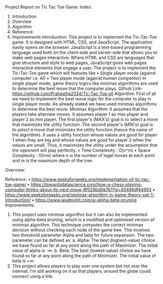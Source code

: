Project Report on Tic Tac Toe Game:
Index:
1.	Introduction
2.	Overview
3.	Algorithm 
4.	Reference
5.	Improvements
Introduction:
This project is to implement the Tic-Tac-Toe game. It is designed with HTML, CSS, and JavaScript. The application easily opens on the browser. JavaScript is a text-based programming language used both on the client-side and server-side that allows you to make web pages interactive. Where HTML and CSS are languages that give structure and style to web pages, JavaScript gives web pages interactive elements that engage a user.
The project is to implement the Tic-Tac-Toe game which will features like
•	Single player mode (against computer i.e. AI)
•	Two player mode (against human competitor)
In single player mode, game theory logics like minimax algorithms are used to determine the best move that the computer plays.
Github Link- https://github.com/Prahastha2324/Tic-Tac-Toe.git
Algorithm:
First of all we need to implement the best move logic for the computer to play in single player mode. As already stated we have used minimax algorithms to determine the best move. 
Minimax Algorithm: 
It assumes that the players take alternate moves. It assumes player 1 as max player and player 2 as min player. The first player's (MAX's) goal is to select a move that maximizes the utility function. The second player's (MIN's) goal is to select a move that minimizes the utility function (hence the name of the algorithm).  It uses a utility function whose values are good for player 1 when they are big and whose values are good for player 2 when the values are small. Thus, it maximizes the utility under the assumption that the opponent will play perfectly. 
•	Time Complexity :  O(n^m) 
•	Space Complexity : O(nm)
where n is the number of legal moves at each point and m is the maximum depth of the tree.
 
Overview:
 
Reference:
•	https://www.geeksforgeeks.org/implementation-of-tic-tac-toe-game/
•	https://towardsdatascience.com/how-a-chess-playing-computer-thinks-about-its-next-move-8f028bd0e7b1?gi=85496df44993
•	https://www.geeksforgeeks.org/minimax-algorithm-in-game-theory-set-1-introduction/
•	https://www.javatpoint.com/ai-alpha-beta-pruning
Improvements:
1)	This project uses minimax algorithm but it can also be implemented using alpha-beta pruning, which is a modified and optimised version of minimax algorithm. This technique computes the correct minimax decision without checking each node of the game tree. This involves two threshold parameter Alpha and beta for future expansion. The two-parameter can be defined as:
a.	Alpha: The best (highest-value) choice we have found so far at any point along the path of Maximizer. The initial value of alpha is -∞.
b.	Beta: The best (lowest-value) choice we have found so far at any point along the path of Minimizer. The initial value of beta is +∞.
2)	This project allows players to play over one system but not over the internet. I’m still working on it so that players, around the globe could connect using a link.




